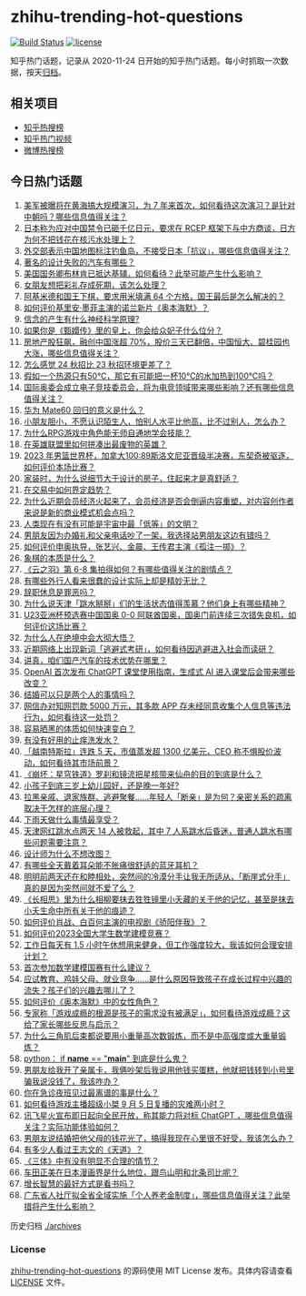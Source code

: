 # zhihu-trending-hot-questions

[![Build Status](https://github.com/justjavac/zhihu-trending-hot-questions/workflows/ci/badge.svg?branch=master)](https://github.com/justjavac/zhihu-trending-hot-questions/actions)
[![license](https://img.shields.io/github/license/justjavac/zhihu-trending-hot-questions)](https://github.com/justjavac/zhihu-trending-hot-questions/blob/master/LICENSE)

知乎热门话题，记录从 2020-11-24
日开始的知乎热门话题。每小时抓取一次数据，按天[归档](./archives)。

## 相关项目

- [知乎热搜榜](https://github.com/justjavac/zhihu-trending-top-search)
- [知乎热门视频](https://github.com/justjavac/zhihu-trending-hot-video)
- [微博热搜榜](https://github.com/justjavac/weibo-trending-hot-search)

## 今日热门话题

<!-- BEGIN -->
<!-- 最后更新时间 Thu Sep 07 2023 06:09:12 GMT+0800 (China Standard Time) -->

1. [美军被曝将在黄海搞大规模演习，为 7 年来首次，如何看待这次演习？是针对中朝吗？哪些信息值得关注？](https://www.zhihu.com/question/620734891)
1. [日本称为应对中国禁令已砸千亿日元，要求在 RCEP 框架下与中方商谈，日方为何不把钱花在核污水处理上？](https://www.zhihu.com/question/620735600)
1. [外交部表示中国地图标注钓鱼岛，不接受日本「抗议」，哪些信息值得关注？](https://www.zhihu.com/question/620753688)
1. [著名的设计失败的汽车有哪些？](https://www.zhihu.com/question/36519574)
1. [美国国务卿布林肯已抵达基辅，如何看待？此举可能产生什么影响？](https://www.zhihu.com/question/620743214)
1. [女朋友想把彩礼存成死期，该怎么处理？](https://www.zhihu.com/question/613858246)
1. [阿基米德和国王下棋，要求用米填满 64 个方格，国王最后是怎么解决的？](https://www.zhihu.com/question/380875083)
1. [如何评价基里安·墨菲主演的诺兰新片《奥本海默》？](https://www.zhihu.com/question/610975305)
1. [信念的产生有什么神经科学原理?](https://www.zhihu.com/question/616602581)
1. [如果你是《甄嬛传》里的皇上，你会给众妃子什么位分？](https://www.zhihu.com/question/564564424)
1. [房地产股狂飙，融创中国涨超 70%，股价三天已翻倍，中国恒大、碧桂园也大涨，哪些信息值得关注？](https://www.zhihu.com/question/620733818)
1. [怎么感觉 24 秋招比 23 秋招环境更差了？](https://www.zhihu.com/question/618357219)
1. [假如一个热源只有50℃，那它有可能把一杯10℃的水加热到100℃吗？](https://www.zhihu.com/question/620587796)
1. [国际奥委会成立电子竞技委员会，将为电竞领域带来哪些影响？还有哪些信息值得关注？](https://www.zhihu.com/question/620756674)
1. [华为 Mate60 回归的意义是什么？](https://www.zhihu.com/question/619988035)
1. [小朋友胆小，不愿认识陌生人，怕别人水平比他高，比不过别人，怎么办？](https://www.zhihu.com/question/620357704)
1. [为什么RPG游戏中角色能无师自通地学会技能？](https://www.zhihu.com/question/620677749)
1. [在英雄联盟里如何拼凑出最废物的英雄？](https://www.zhihu.com/question/620571946)
1. [2023 年男篮世界杯，加拿大100:89斯洛文尼亚晋级半决赛，东契奇被驱逐，如何评价本场比赛？](https://www.zhihu.com/question/620816969)
1. [家装时，为什么说细节大于设计的房子，住起来才是真舒适？](https://www.zhihu.com/question/620402472)
1. [在交易中如何界定趋势？](https://www.zhihu.com/question/614866402)
1. [为什么近期会员经济火起来了，会员经济是否会倒逼内容重塑，对内容创作者来说是新的商业模式机会点吗？](https://www.zhihu.com/question/620717271)
1. [人类现在有没有可能是宇宙中最「低等」的文明？](https://www.zhihu.com/question/354381417)
1. [男朋友因为办婚礼和父亲电话吵了一架，我选择站男朋友这边有错吗？](https://www.zhihu.com/question/620605475)
1. [如何评价申奥执导，张艺兴、金晨、王传君主演《孤注一掷》？](https://www.zhihu.com/question/615766448)
1. [象棋的本质是什么？](https://www.zhihu.com/question/464431357)
1. [《云之羽》第 6-8 集拍得如何？有哪些值得关注的剧情点？](https://www.zhihu.com/question/620633880)
1. [有哪些外行人看来很蠢的设计实际上却是精妙无比？](https://www.zhihu.com/question/32189846)
1. [辞职休息是罪恶吗？](https://www.zhihu.com/question/620419115)
1. [为什么说天津「跳水掰掰」们的生活状态值得羡慕？他们身上有哪些精神？](https://www.zhihu.com/question/620762950)
1. [U23亚洲杯预选赛中国国奥 0-0 阿联酋国奥，国奥门前连续三次错失良机，如何评价这场比赛？](https://www.zhihu.com/question/620806508)
1. [为什么人在绝境中会大彻大悟？](https://www.zhihu.com/question/597324636)
1. [近期网络上出现新词「逃避式考研」，如何看待因逃避进入社会而读研？](https://www.zhihu.com/question/618718252)
1. [讲真，咱们国产汽车的技术优势在哪里？](https://www.zhihu.com/question/620195357)
1. [OpenAI 首次发布 ChatGPT 课堂使用指南，生成式 AI 进入课堂后会带来哪些改变？](https://www.zhihu.com/question/620763433)
1. [结婚可以只是两个人的事情吗？](https://www.zhihu.com/question/618594821)
1. [网信办对知网罚款 5000 万元，其多款 APP 存未经同意收集个人信息等违法行为，如何看待这一处罚？](https://www.zhihu.com/question/620759654)
1. [容易晒黑的体质如何快速变白？](https://www.zhihu.com/question/612385471)
1. [有没有好用的止痒洗发水？](https://www.zhihu.com/question/604370854)
1. [「越南特斯拉」连跌 5 天，市值蒸发超 1300 亿美元，CEO 称不惧股价波动，如何看待其市场前景？](https://www.zhihu.com/question/620706879)
1. [《崩坏：星穹铁道》罗刹和镜流把星核带来仙舟的目的到底是什么？](https://www.zhihu.com/question/620160746)
1. [小孩子到底三岁上幼儿园好，还是晚一年好?](https://www.zhihu.com/question/619642939)
1. [拉黑亲戚、退家族群、逃避聚餐……年轻人「断亲」是为何？亲密关系的疏离取决于怎样的底层心理？](https://www.zhihu.com/question/620481503)
1. [下雨天做什么事情最享受？](https://www.zhihu.com/question/613931266)
1. [天津网红跳水点两天 14 人被救起，其中 7 人系跳水后昏迷，普通人跳水有哪些问题需要注意？](https://www.zhihu.com/question/620710102)
1. [设计师为什么不想改图？](https://www.zhihu.com/question/546432783)
1. [有哪些全天戴着耳朵能不胀痛很舒适的蓝牙耳机？](https://www.zhihu.com/question/596894468)
1. [明明前两天还在和睦相处，突然间的冷漠分手让我无所适从，「断崖式分手」真的是因为突然间就不爱了么？](https://www.zhihu.com/question/620608123)
1. [《长相思》里为什么相柳要抹去狌狌镜里小夭藏的关于他的记忆，甚至是抹去小夭生命中所有关于他的痕迹？](https://www.zhihu.com/question/46606196)
1. [如何评价肖战、白百何主演的电视剧《骄阳伴我》？](https://www.zhihu.com/question/620176664)
1. [如何评价2023全国大学生数学建模竞赛？](https://www.zhihu.com/question/620247614)
1. [工作日每天有 1.5 小时午休想用来健身，但工作强度较大，我该如何合理安排计划？](https://www.zhihu.com/question/619485763)
1. [首次参加数学建模国赛有什么建议？](https://www.zhihu.com/question/620620673)
1. [应试教育、鸡娃父母、就业竞争……是什么原因导致孩子在成长过程中兴趣的流失？孩子们的兴趣去哪儿了？](https://www.zhihu.com/question/620575166)
1. [如何评价《奥本海默》中的女性角色？](https://www.zhihu.com/question/620151160)
1. [专家称「游戏成瘾的根源是孩子的需求没有被满足」，如何看待游戏成瘾？这给了家长哪些反思与启示？](https://www.zhihu.com/question/619992295)
1. [为什么三角肌后束都说要用小重量高次数锻炼，而不是中高强度或大重量锻炼？](https://www.zhihu.com/question/619368737)
1. [python： if **name** == "**main**" 到底是什么鬼？](https://www.zhihu.com/question/620332455)
1. [男朋友给我开了亲属卡，我俩吵架后我说用他钱买蛋糕，他就把钱转到小号里骗我说没钱了，我该咋办？](https://www.zhihu.com/question/619703375)
1. [你在急诊夜班见过最离谱的事是什么？](https://www.zhihu.com/question/620185204)
1. [如何看待游戏主播超级小桀 9 月 5 日复播的灾难两小时？](https://www.zhihu.com/question/620606412)
1. [讯飞星火宣布即日起向全民开放，称其能力将对标 ChatGPT ，哪些信息值得关注？实际功能体验如何？](https://www.zhihu.com/question/620604091)
1. [男朋友说结婚把他父母的钱花光了，搞得我现在心里很不好受，我该怎么办？](https://www.zhihu.com/question/619847948)
1. [有多少人看过王志文的《天道》？](https://www.zhihu.com/question/345522365)
1. [《三体》中有没有明显不合理的情节？](https://www.zhihu.com/question/356349222)
1. [车田正美在日本漫画界是什么地位，跟鸟山明和北条司比呢？](https://www.zhihu.com/question/36042425)
1. [增长智慧的最好方式是看书吗？](https://www.zhihu.com/question/608251336)
1. [广东省人社厅拟全省全域实施「个人养老金制度」，哪些信息值得关注？此举措将产生什么影响？](https://www.zhihu.com/question/620709038)

<!-- END -->

历史归档 [./archives](./archives)

### License

[zhihu-trending-hot-questions](https://github.com/justjavac/zhihu-trending-hot-questions)
的源码使用 MIT License 发布。具体内容请查看 [LICENSE](./LICENSE) 文件。
